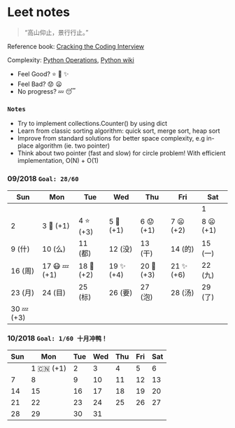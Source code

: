 # Leet notes
> “高山仰止，景行行止。”

Reference book: [Cracking the Coding Interview](http://www.hawstein.com/posts/ctci-solutions-contents.html)

Complexity: [Python Operations](https://www.ics.uci.edu/~pattis/ICS-33/lectures/complexitypython.txt), [Python wiki](https://wiki.python.org/moin/TimeComplexity)

- Feel Good? :star: :star2: :sparkles:
- Feel Bad?  :worried: :frowning:
- No progress?   :zzz: :sleeping:


### `Notes`
- Try to implement collections.Counter() by using dict
- Learn from classic sorting algorithm: quick sort, merge sort, heap sort
- Improve from standard solutions for better space complexity, e.g in-place algorithm (ie. two pointer)
- Think about two pointer (fast and slow) for circle problem! With efficient implementation, O(N) + O(1)



### 09/2018 `Goal: 28/60` 

| Sun | Mon | Tue | Wed | Thu | Fri | Sat |
|-----|-----|-----|-----|-----|-----|-----|
|     |     |     |     |     |     |  1  |
|  2  |  3 :triangular_flag_on_post: (+1) |  4 :star: (+3) |  5 :shit: (+1) |  6 :worried: (+1) |  7 :frowning: (+2) |  8 :frowning: (+1) |
|  9 (什) | 10 (么)  | 11 (都) | 12 (没) | 13 (干) | 14 (的) | 15 (一) |
| 16 (周) | 17 :mask: :zzz: (+1) | 18 :star2: (+2)  | 19 :sparkles: (+4) | 20 :star2: (+3) | 21 :sparkles: (+6) | 22 (九)  |
| 23 (月) | 24 (目) | 25 (标)  | 26 (要) | 27 (泡) | 28 (汤) | 29 (了) |
| 30 :zzz: (+3) | 


### 10/2018 `Goal: 1/60 十月冲鸭！`
| Sun | Mon | Tue | Wed | Thu | Fri | Sat |
|-----|-----|-----|-----|-----|-----|-----|
|     |  1 :cn: (+1) |  2  |  3  |  4  |  5  |  6  |
|  7  |  8  |  9  | 10  | 11  | 12  | 13  |
| 14  | 15  | 16  | 17  | 18  | 19  | 20  |
| 21  | 22  | 23  | 24  | 25  | 26  | 27  |
| 28  | 29  | 30  | 31  | 



